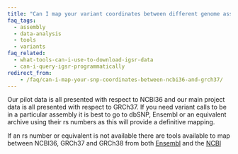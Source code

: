 ```yaml
---
title: "Can I map your variant coordinates between different genome assemblies?"
faq_tags:
  - assembly
  - data-analysis
  - tools
  - variants
faq_related:
  - what-tools-can-i-use-to-download-igsr-data
  - can-i-query-igsr-programmatically
redirect_from:
    - /faq/can-i-map-your-snp-coordinates-between-ncbi36-and-grch37/
---
```


Our pilot data is all presented with respect to NCBI36 and our main project data is all presented with respect to GRCh37. If you need variant calls to be in a particular assembly it is best to go to dbSNP, Ensembl or an equivalent archive using their rs numbers as this will provide a definitive mapping.

If an rs number or equivalent is not available there are tools available to map between NCBI36, GRCh37 and GRCh38 from both [Ensembl](http://www.ensembl.org/Homo_sapiens/UserData/SelectFeatures) and the [NCBI](http://www.ncbi.nlm.nih.gov/genome/tools/remap)
